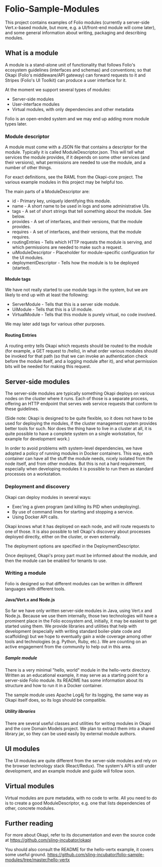# Folio-Sample-Modules

This project contains examples of Folio modules (currently a server-side
Vert.x-based module, but more, e.g. a UI/front-end module will come later),
and some general information about writing, packaging and describing modules.

<!--- TODO: Add a few words about what Folio is, for new readers. Keep it short! --->

## What is a module

A module is a stand-alone unit of functionality that follows Folio's ecosystem
guidelines (interfaces and schemas) and conventions; so that Okapi
(Folio's middleware/API gateway) can forward requests to it and Stripes
(Folio's UI Toolkit) can produce a user interface for it.

At the moment we support several types of modules:

  * Server-side modules
  * User-interface modules
  * Virtual modules, with only dependencies and other metadata

<!--- TODO: We have not yet done anything about virtual modules,
but I believe such ought to work already. Sooner or later
we will need to pay more attention to those. The text is
good enough as it stands -->

Folio is an open-ended system and we may end up adding more module types later.


### Module descriptor

A module must come with a JSON file that contains a descriptor for the module.
Typically it is called ModuleDescriptor.json. This will tell what services
the module provides, if it depends on some other services (and their versions),
what permissions are needed to use the module, and a number of other things.

For exact definitions, see the RAML from the Okapi-core project. The various
example modules in this project may be helpful too.

The main parts of a ModuleDescriptor are:
* id - Primary key, uniquely identifying this module.
* name - A short name to be used in logs and some administrative UIs.
* tags - A set of short strings that tell something about the module. See below.
* provides - A set of interfaces, and their versions, that the module provides.
* requires - A set of interfaces, and their versions, that the module requires.
* routingEntries - Tells which HTTP requests the module is serving, and which
permissions are needed to make such a request.
* uiModuleDescriptor - Placeholder for module-specific configuration for the UI
modules.
* deploymentDescriptor - Tells how the module is to be deployed (started).

#### Module tags

We have not really started to use module tags in the system, but we are likely
to end up with at least the following:
* ServerModule - Tells that this is a server side module.
* UiModule - Tells that this is a UI module.
* VirtualModule - Tells that this module is purely virtual, no code involved.

We may later add tags for various other purposes.

#### Routing Entries

A routing entry tells Okapi which requests should be routed to the module (for
example, a GET request to /hello), in what order various modules should be
invoked for that path (so that we can invoke an authentication check before
the module itself, and a logging module after it), and what permission bits
will be needed for making this request.


## Server-side modules

The server-side modules are typically something Okapi deploys on various nodes
on the cluster where it runs. Each of those is a separate process, offering
an HTTP endpoint that serves web service requests that conform to these guidelines.

(Side note: Okapi is designed to be quite flexible, so it does not have to be
used for deploying the modules, if the cluster management system provides
better tools for such. Nor does the thing have to live in a cluster at all, it
is quite possible to have a complete system on a single workstation, for example
for development work.)

In order to avoid problems with system-level dependencies, we have adopted a
policy of running modules in Docker containers. This way, each container can
have all the stuff the module needs, nicely isolated from the node itself, and
from other modules. But this is not a hard requirement, especially when
developing modules it is possible to run them as standard processes on
a workstation.


### Deployment and discovery

Okapi can deploy modules in several ways:

  * Exec'ing a given program (and killing its PID when undeploying).
  * By use of command lines for starting and stopping a service.
  * Using Docker API calls.

Okapi knows what it has deployed on each node, and will route requests to
one of those. It is also possible to tell Okapi's discovery about processes
deployed directly, either on the cluster, or even externally.

The deployment options are specified in the DeploymentDescriptor.

Once deployed, Okapi's proxy part must be informed about the module, and then
the module can be enabled for tenants to use.

<!--- TODO
### Logging, Health, and Metrics
Write something about these
--->


### Writing a module

Folio is designed so that different modules can be written in different
languages with different tools.

#### Java/Vert.x and Node.js

So far we have only written server-side modules in Java, using Vert.x and
Node.js. Because we use them internally, those two technologies will have
a prominent place in the Folio ecosystem and, initially, it may be easiest
to get started using them. We provide libraries and utilities that
help with development (especially with writing standard boiler-plate code and
scaffolding) but we hope to eventually gain a wide coverage among other
tools and technologies (e.g. Python, Ruby, etc.). We are counting on an active
engagement from the community to help out in this area.

<!---
##### Development tools

TODO: write something about the necessary development tools, maven repos,
etc.
--->

##### Sample module

There is a very minimal "hello, world" module in the hello-vertx directory.
Written as an educational example, it may serve as a starting point for a
server-side Folio module.
Its README has some information about its structure and how to run it in a
Docker container.

The sample module uses Apache Log4j for its logging, the same way as Okapi itself
does, so its logs should be compatible.

##### Utility libraries

There are several useful classes and utilities for writing modules in Okapi
and the core Domain Models project.
We plan to extract them into a shared library jar, so they can be
used easily by external module authors.

<!-- TODO: this is scheduled for July -->

## UI modules

The UI modules are quite different from the server-side modules and rely
on the browser technology stack (React/Redux). The system's API is
still under development, and an example module and guide will follow soon.

<!--- TODO - Describe the way UI modules are written, and bundled --->

## Virtual modules

Virtual modules are pure metadata, with no code to write. All you need to do is
to create a good ModuleDescriptor, e.g. one that lists dependencies of other,
concrete modules.

## Further reading

For more about Okapi, refer to its documentation and even the source code at
https://github.com/sling-incubator/okapi
<!--- TODO - Use the public address, when we have one --->

You should also consult the README for the hello-vertx example, it covers some
useful ground.
https://github.com/sling-incubator/folio-sample-modules/tree/master/hello-vertx
